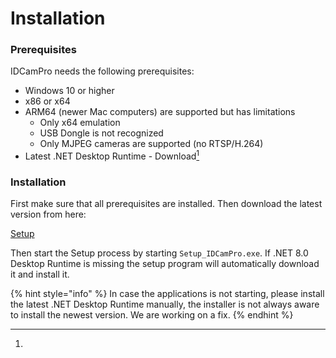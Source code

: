 # Installation

### Prerequisites <a href="#prerequisites" id="prerequisites"></a>

IDCamPro needs the following prerequisites:

* Windows 10 or higher
* x86 or x64
* ARM64 (newer Mac computers) are supported but has limitations
  * Only x64 emulation
  * USB Dongle is not recognized
  * Only MJPEG cameras are supported (no RTSP/H.264)
* Latest .NET Desktop Runtime - Download[^1]

### Installation <a href="#installation" id="installation"></a>

First make sure that all prerequisites are installed. Then download the latest version from here:

[Setup](https://downloads.dbnetsoft.com/idcampro/Setup_IDCamPro.exe)

Then start the Setup process by starting `Setup_IDCamPro.exe`. If .NET 8.0 Desktop Runtime is missing the setup program will automatically download it and install it.

{% hint style="info" %}
In case the applications is not starting, please install the latest .NET Desktop Runtime manually, the installer is not always aware to install the newest version. We are working on a fix.
{% endhint %}

[^1]: 
